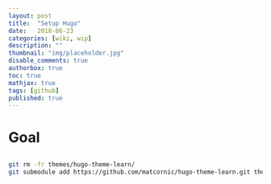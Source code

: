 ```yaml
---
layout: post
title:  "Setup Hugo"
date:   2018-06-23
categories: [wiki, wip]
description: ""
thumbnail: "img/placeholder.jpg"
disable_comments: true
authorbox: true
toc: true
mathjax: true
tags: [github]
published: true
---
```


# Goal

##

```bash
git rm -fr themes/hugo-theme-learn/
git submodule add https://github.com/matcornic/hugo-theme-learn.git themes/hugo-theme-learn
```

